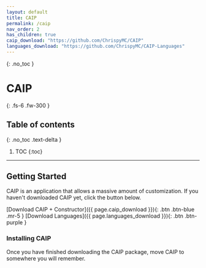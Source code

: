 ```yaml
---
layout: default
title: CAIP
permalink: /caip
nav_order: 2
has_children: true
caip_download: "https://github.com/ChrispyMC/CAIP"
languages_download: "https://github.com/ChrispyMC/CAIP-Languages"
---
```

{: .no_toc }
# CAIP
{: .fs-6 .fw-300 }
## Table of contents
{: .no_toc .text-delta }
1. TOC
{:toc}
---

## Getting Started

CAIP is an application that allows a massive amount of customization. If you haven't downloaded CAIP yet, click the button below.

<span class="fs-6">
[Download CAIP + Constructor]({{ page.caip_download }}){: .btn .btn-blue .mr-5 }
[Download Languages]({{ page.languages_download }}){: .btn .btn-purple }
</span>

### Installing CAIP

Once you have finished downloading the CAIP package, move CAIP to somewhere you will remember.